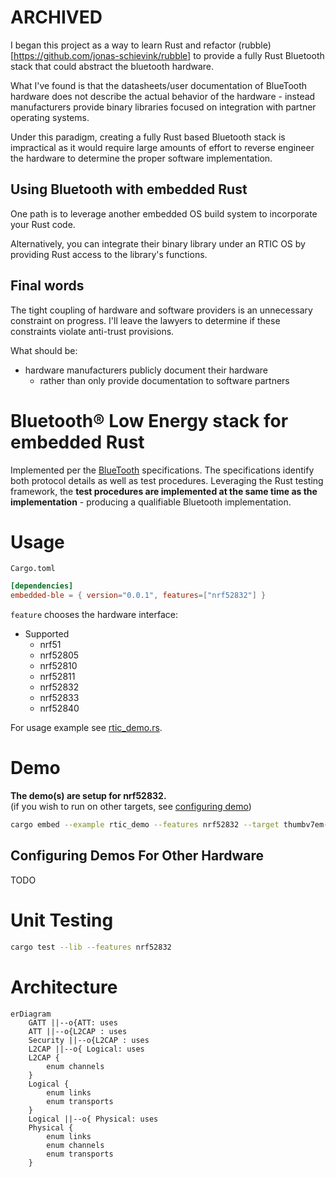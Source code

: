 ARCHIVED
================================================================================
I began this project as a way to learn Rust and refactor
(rubble)[https://github.com/jonas-schievink/rubble] to provide a fully Rust
Bluetooth stack that could abstract the bluetooth hardware.

What I've found is that the datasheets/user documentation of BlueTooth hardware
does not describe the actual behavior of the hardware - instead manufacturers
provide binary libraries focused on integration with partner operating systems.

Under this paradigm, creating a fully Rust based Bluetooth stack is impractical
as it would require large amounts of effort to reverse engineer the hardware to
determine the proper software implementation.

Using Bluetooth with embedded Rust
--------------------------------------------------------------------------------
One path is to leverage another embedded OS build system to incorporate your
Rust code.

Alternatively, you can integrate their binary library under an RTIC OS by
providing Rust access to the library's functions.

Final words
--------------------------------------------------------------------------------
The tight coupling of hardware and software providers is an unnecessary
constraint on progress. I'll leave the lawyers to determine if these constraints
violate anti-trust provisions.

What should be:
* hardware manufacturers publicly document their hardware
    * rather than only provide documentation to software partners


Bluetooth® Low Energy stack for embedded Rust
================================================================================
Implemented per the [BlueTooth](https://www.bluetooth.com/specifications/specs/)
specifications. The specifications identify both protocol details as well as
test procedures. Leveraging the Rust testing framework, the **test procedures are
implemented at the same time as the implementation** - producing a qualifiable
Bluetooth implementation.

Usage
================================================================================
`Cargo.toml`
```toml
[dependencies]
embedded-ble = { version="0.0.1", features=["nrf52832"] }
```
`feature` chooses the hardware interface:
* Supported
    * nrf51
    * nrf52805
    * nrf52810
    * nrf52811
    * nrf52832
    * nrf52833
    * nrf52840

For usage example see [rtic_demo.rs](ble/examples/rtic_demo.rs).

Demo
================================================================================
**The demo(s) are setup for nrf52832.**  
(if you wish to run on other targets, see [configuring demo](#demo_config))

```sh
cargo embed --example rtic_demo --features nrf52832 --target thumbv7em-none-eabihf
```

<a id="demo_config">Configuring Demos For Other Hardware</a>
--------------------------------------------------------------------------------
TODO

Unit Testing
================================================================================
```sh
cargo test --lib --features nrf52832
```

Architecture
================================================================================
```mermaid
erDiagram
    GATT ||--o{ATT: uses
    ATT ||--o{L2CAP : uses
    Security ||--o{L2CAP : uses
    L2CAP ||--o{ Logical: uses
    L2CAP {
        enum channels
    }
    Logical {
        enum links
        enum transports
    }
    Logical ||--o{ Physical: uses
    Physical {
        enum links
        enum channels
        enum transports
    }
```










